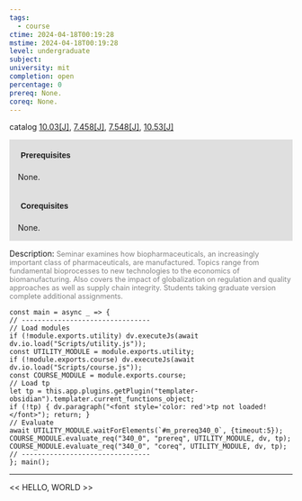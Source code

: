 ```yaml
---
tags:
  - course
ctime: 2024-04-18T00:19:28
mstime: 2024-04-18T00:19:28
level: undergraduate
subject: 
university: mit
completion: open
percentage: 0
prereq: None.
coreq: None.
---
```


catalog [10.03[J]](http://student.mit.edu/catalog/m10a.html#10.03), [7.458[J]](http://student.mit.edu/catalog/m7a.html#7.458), [7.548[J]](http://student.mit.edu/catalog/m7a.html#7.548), [10.53[J]](http://student.mit.edu/catalog/m10a.html#10.53)

<span style="display: block; padding: 15px; background-color: rgb(100, 100, 100, 0.2);"><font id="m_prereq340_0" style="display: block; font-family: Arial, sans-serif; font-weight: bold; padding: 5px">Prerequisites</font><br><span id="prereq340_0">None.</span></span>
<span style="display: block; padding: 15px; background-color: rgb(100, 100, 100, 0.2);"><font id="m_coreq340_0" style="display: block; font-family: Arial, sans-serif; font-weight: bold; padding: 5px">Corequisites</font><br><span id="coreq340_0">None.</span></span>

<font style="">Description:</font>
<font style="color: grey; font-size: 0.8rem;">Seminar examines how biopharmaceuticals, an increasingly important class of pharmaceuticals, are manufactured. Topics range from fundamental bioprocesses to new technologies to the economics of biomanufacturing. Also covers the impact of globalization on regulation and quality approaches as well as supply chain integrity. Students taking graduate version complete additional assignments.</font>

```dataviewjs
const main = async _ => {
// --------------------------------
// Load modules
if (!module.exports.utility) dv.executeJs(await dv.io.load("Scripts/utility.js"));
const UTILITY_MODULE = module.exports.utility;
if (!module.exports.course) dv.executeJs(await dv.io.load("Scripts/course.js"));
const COURSE_MODULE = module.exports.course;
// Load tp
let tp = this.app.plugins.getPlugin("templater-obsidian").templater.current_functions_object;
if (!tp) { dv.paragraph("<font style='color: red'>tp not loaded!</font>"); return; }
// Evaluate
await UTILITY_MODULE.waitForElements(`#m_prereq340_0`, {timeout:5});
COURSE_MODULE.evaluate_req("340_0", "prereq", UTILITY_MODULE, dv, tp);
COURSE_MODULE.evaluate_req("340_0", "coreq", UTILITY_MODULE, dv, tp);
// --------------------------------
}; main();
```

---

<< HELLO, WORLD >>
